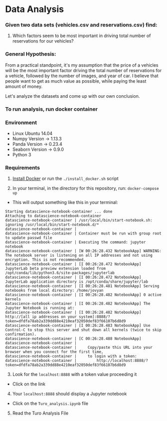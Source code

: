 # Data Analysis

### Given two data sets (vehicles.csv and reservations.csv) find:
1. Which factors seem to be most important in driving total number of reservations for our vehicles?

### General Hypothesis:
From a practical standpoint, it's my assumption that the price of a vehicles will be the most important factor driving the total number of reservations for a vehicle, followed by the number of images, and year of car. I believe that people want to get as much value as possible, while paying the least amount of money.

Let's analyze the datasets and come up with our own conclusion.  

### To run analysis, run docker container

### Environment
- Linux Ubuntu 14.04
- Numpy Version -> 1.13.3
- Panda Version -> 0.23.4
- Seaborn Version -> 0.9.0
- Python 3

### Requirements
1. [Install Docker](https://docs.docker.com/install/) or run the `./install_docker.sh` script

2. In your terminal, in the directory for this repository, run:
`docker-compose up`
- This will output something like this in your terminal:
```
Starting datascience-notebook-container ... done
Attaching to datascience-notebook-container
datascience-notebook-container | /usr/local/bin/start-notebook.sh: ignoring /usr/local/bin/start-notebook.d/*
datascience-notebook-container |
datascience-notebook-container | Container must be run with group root to update passwd file
datascience-notebook-container | Executing the command: jupyter notebook
datascience-notebook-container | [W 00:26:28.432 NotebookApp] WARNING: The notebook server is listening on all IP addresses and not using encryption. This is not recommended.
datascience-notebook-container | [I 00:26:28.472 NotebookApp] JupyterLab beta preview extension loaded from /opt/conda/lib/python3.6/site-packages/jupyterlab
datascience-notebook-container | [I 00:26:28.472 NotebookApp] JupyterLab application directory is /opt/conda/share/jupyter/lab
datascience-notebook-container | [I 00:26:28.481 NotebookApp] Serving notebooks from local directory: /home/jovyan
datascience-notebook-container | [I 00:26:28.482 NotebookApp] 0 active kernels
datascience-notebook-container | [I 00:26:28.482 NotebookApp] The Jupyter Notebook is running at:
datascience-notebook-container | [I 00:26:28.482 NotebookApp] http://[all ip addresses on your system]:8888/?token=dfdfa78ab2a339dd88e4210eaf32050def83f66107b6d8d9
datascience-notebook-container | [I 00:26:28.483 NotebookApp] Use Control-C to stop this server and shut down all kernels (twice to skip confirmation).
datascience-notebook-container | [C 00:26:28.488 NotebookApp]
datascience-notebook-container |
datascience-notebook-container |     Copy/paste this URL into your browser when you connect for the first time,
datascience-notebook-container |     to login with a token:
datascience-notebook-container |         http://localhost:8888/?token=dfdfa78ab2a339dd88e4210eaf32050def83f66107b6d8d9
```

3. Look for the `localhost:8888` with a token value proceeding it
- Click on the link

4. Your `localhost:8888` should display a Jupyter notebook
- Click on the `Turo_analysis.ipynb` file

5. Read the Turo Analysis File
